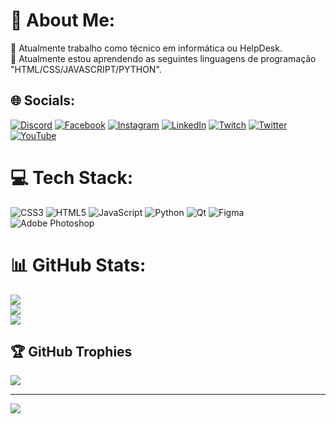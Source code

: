 # 💫 About Me:
🔭 Atualmente trabalho como técnico em informática ou HelpDesk.<br>🌱 Atualmente estou aprendendo as seguintes linguagens de programação "HTML/CSS/JAVASCRIPT/PYTHON".


## 🌐 Socials:
[![Discord](https://img.shields.io/badge/Discord-%237289DA.svg?logo=discord&logoColor=white)](https://discord.gg/Jian_1901#2409) [![Facebook](https://img.shields.io/badge/Facebook-%231877F2.svg?logo=Facebook&logoColor=white)](https://facebook.com/https://www.facebook.com/Jian.ferreira17/) [![Instagram](https://img.shields.io/badge/Instagram-%23E4405F.svg?logo=Instagram&logoColor=white)](https://instagram.com/Jian_1901) [![LinkedIn](https://img.shields.io/badge/LinkedIn-%230077B5.svg?logo=linkedin&logoColor=white)](https://linkedin.com/in/https://www.linkedin.com/in/jian-rodrigues-ferreira-4a304a257/) [![Twitch](https://img.shields.io/badge/Twitch-%239146FF.svg?logo=Twitch&logoColor=white)](https://twitch.tv/Jian_1901) [![Twitter](https://img.shields.io/badge/Twitter-%231DA1F2.svg?logo=Twitter&logoColor=white)](https://twitter.com/Jian_1901) [![YouTube](https://img.shields.io/badge/YouTube-%23FF0000.svg?logo=YouTube&logoColor=white)](https://youtube.com/@Jian_1901) 

# 💻 Tech Stack:
![CSS3](https://img.shields.io/badge/css3-%231572B6.svg?style=for-the-badge&logo=css3&logoColor=white) ![HTML5](https://img.shields.io/badge/html5-%23E34F26.svg?style=for-the-badge&logo=html5&logoColor=white) ![JavaScript](https://img.shields.io/badge/javascript-%23323330.svg?style=for-the-badge&logo=javascript&logoColor=%23F7DF1E) ![Python](https://img.shields.io/badge/python-3670A0?style=for-the-badge&logo=python&logoColor=ffdd54) ![Qt](https://img.shields.io/badge/Qt-%23217346.svg?style=for-the-badge&logo=Qt&logoColor=white) 	![Figma](https://img.shields.io/badge/figma-%23F24E1E.svg?style=for-the-badge&logo=figma&logoColor=white) ![Adobe Photoshop](https://img.shields.io/badge/adobephotoshop-%2331A8FF.svg?style=for-the-badge&logo=adobephotoshop&logoColor=white)
# 📊 GitHub Stats:
![](https://github-readme-stats.vercel.app/api?username=jian-19&theme=monokai&hide_border=false&include_all_commits=true&count_private=true)<br/>
![](https://github-readme-streak-stats.herokuapp.com/?user=jian-19&theme=monokai&hide_border=false)<br/>
![](https://github-readme-stats.vercel.app/api/top-langs/?username=jian-19&theme=monokai&hide_border=false&include_all_commits=true&count_private=true&layout=compact)

## 🏆 GitHub Trophies
![](https://github-profile-trophy.vercel.app/?username=jian-19&theme=monokai&no-frame=false&no-bg=false&margin-w=4)

---
[![](https://visitcount.itsvg.in/api?id=jian-19&icon=5&color=4)](https://visitcount.itsvg.in)

